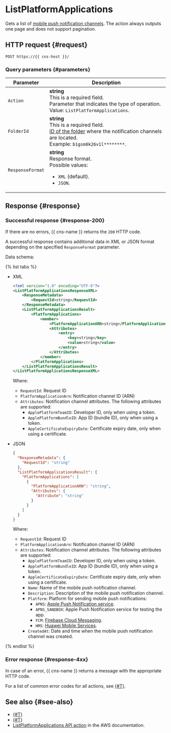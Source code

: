# ListPlatformApplications

Gets a list of [mobile push notification channels](../concepts/push.md). The action always outputs one page and does not support pagination.

## HTTP request {#request}

```http
POST https://{{ cns-host }}/
```

### Query parameters {#parameters}

Parameter | Description
--- | ---
`Action` | **string**<br/>This is a required field.<br/>Parameter that indicates the type of operation.<br/>Value: `ListPlatformApplications`.
`FolderId` | **string**<br/>This is a required field.<br/>[ID of the folder](../../resource-manager/operations/folder/get-id.md) where the notification channels are located.<br/>Example: `b1gsm0k26v1l********`.
`ResponseFormat` | **string**<br/>Response format.<br/>Possible values:<ul><li>`XML` (default).</li><li>`JSON`.</li></ul>

## Response {#response}

### Successful response {#response-200}

If there are no errors, {{ cns-name }} returns the `200` HTTP code.

A successful response contains additional data in XML or JSON format depending on the specified `ResponseFormat` parameter.

Data schema:

{% list tabs %}

- XML

  ```xml
  <?xml version="1.0" encoding="UTF-8"?>
  <ListPlatformApplicationsResponseXML>
	  <ResponseMetadata>
		  <RequestId>string</RequestId>
	  </ResponseMetadata>
	  <ListPlatformApplicationsResult>
		  <PlatformApplications>
			  <member>
				  <PlatformApplicationARN>string</PlatformApplicationARN>
				  <Attributes>
					  <entry>
						  <key>string</key>
						  <value>string</value>
					  </entry>
				  </Attributes>
			  </member>
		  </PlatformApplications>
	  </ListPlatformApplicationsResult>
  </ListPlatformApplicationsResponseXML>
  ```

  Where:
  * `RequestId`: Request ID
  * `PlatformApplicationArn`: Notification channel ID (ARN)
  * `Attributes`: Notification channel attributes. The following attributes are supported:
    * `ApplePlatformTeamID`: Developer ID, only when using a token.
    * `ApplePlatformBundleID`: App ID (bundle ID), only when using a token.
    * `AppleCertificateExpiryDate`: Certificate expiry date, only when using a certificate.

- JSON

  ```json
  {
    "ResponseMetadata": {
      "RequestId": "string"
    },
    "ListPlatformApplicationsResult": {
      "PlatformApplications": [
        {
          "PlatformApplicationARN": "string",
          "Attributes": {
            "Attribute": "string"
          }
        }
      ]
    }
  }
  ```

  Where:
  * `RequestId`: Request ID
  * `PlatformApplicationArn`: Notification channel ID (ARN)
  * `Attributes`: Notification channel attributes. The following attributes are supported:
    * `ApplePlatformTeamID`: Developer ID, only when using a token.
    * `ApplePlatformBundleID`: App ID (bundle ID), only when using a token.
    * `AppleCertificateExpiryDate`: Certificate expiry date, only when using a certificate.
    * `Name`: Name of the mobile push notification channel.
    * `Description`: Description of the mobile push notification channel.
    * `Platform`: Platform for sending mobile push notifications:
      * `APNS`: [Apple Push Notification service](https://developer.apple.com/notifications/).
      * `APNS_SANDBOX`: Apple Push Notification service for testing the app.
      * `FCM`: [Firebase Cloud Messaging](https://firebase.google.com/).
      * `HMS`: [Huawei Mobile Services](https://developer.huawei.com/consumer/).
    * `CreatedAt`: Date and time when the mobile push notification channel was created.

{% endlist %}

### Error response {#response-4xx}

In case of an error, {{ cns-name }} returns a message with the appropriate HTTP code.

For a list of common error codes for all actions, see [{#T}](common-errors.md).

## See also {#see-also}

* [{#T}](index.md)
* [{#T}](send-request.md)
* [ListPlatformApplications API action](https://docs.aws.amazon.com/sns/latest/api/API_ListPlatformApplications.html) in the AWS documentation.
